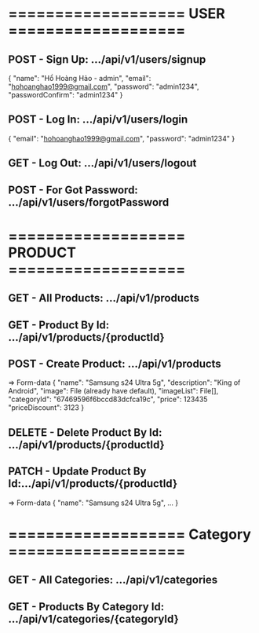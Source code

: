 # =================== USER ===================
## POST - Sign Up: .../api/v1/users/signup
{
    "name": "Hồ Hoàng Hảo - admin",
    "email": "hohoanghao1999@gmail.com",
    "password": "admin1234",
    "passwordConfirm": "admin1234"
}

## POST - Log In: .../api/v1/users/login
{
    "email": "hohoanghao1999@gmail.com",
    "password": "admin1234"
}

## GET - Log Out: .../api/v1/users/logout

## POST - For Got Password: .../api/v1/users/forgotPassword


# =================== PRODUCT ===================
## GET - All Products: .../api/v1/products

## GET - Product By Id: .../api/v1/products/{productId}

## POST - Create Product: .../api/v1/products
=> Form-data
{
    "name": "Samsung s24 Ultra 5g",
    "description": "King of Android",
    "image": File (already have default),
    "imageList": File[],
    "categoryId": "67469596f6bccd83dcfca19c",
    "price": 123435
    "priceDiscount": 3123
}

## DELETE - Delete Product By Id: .../api/v1/products/{productId}

## PATCH - Update Product By Id:.../api/v1/products/{productId}
=> Form-data
{
    "name": "Samsung s24 Ultra 5g",
    ...
}

# =================== Category ===================
## GET - All Categories: .../api/v1/categories
## GET - Products By Category Id: .../api/v1/categories/{categoryId}

